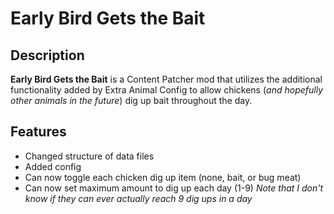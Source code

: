 # Early Bird Gets the Bait
## Description
**Early Bird Gets the Bait** is a Content Patcher mod that utilizes the additional functionality added by Extra Animal Config to allow chickens (*and hopefully other animals in the future*) dig up bait throughout the day.
## Features
- Changed structure of data files
- Added config
- Can now toggle each chicken dig up item (none, bait, or bug meat)
- Can now set maximum amount to dig up each day (1-9) *Note that I don't know if they can ever actually reach 9 dig ups in a day*
